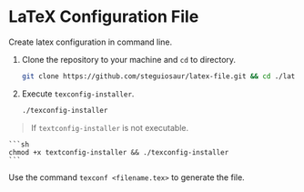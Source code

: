 # LaTeX Configuration File

Create latex configuration in command line.

1. Clone the repository to your machine and `cd` to directory.

    ```sh
    git clone https://github.com/steguiosaur/latex-file.git && cd ./latex-file
    ```

2. Execute `texconfig-installer`.

    ```sh
    ./texconfig-installer
    ```

> If `textconfig-installer` is not executable.

    ```sh
    chmod +x textconfig-installer && ./texconfig-installer
    ```

Use the command `texconf <filename.tex>` to generate the file.
